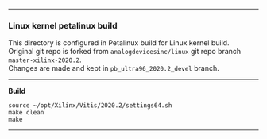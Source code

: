 
---
### Linux kernel petalinux build  

This directory is configured in Petalinux build for Linux kernel build.  
Original git repo is forked from ```analogdevicesinc/linux``` git repo branch ```master-xilinx-2020.2```.  
Changes are made and kept in ```pb_ultra96_2020.2_devel``` branch.  

---

**Build**  

```source ~/opt/Xilinx/Vitis/2020.2/settings64.sh```  
```make clean```  
```make```  

---

